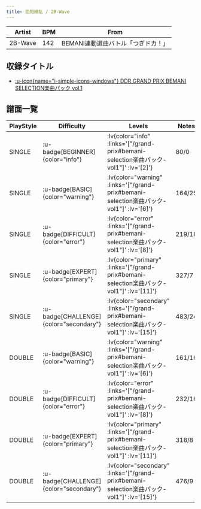 ```yaml
---
title: 恋閃繚乱 / 2B-Wave
---
```


|Artist|BPM|From|
|------|---|----|
|2B-Wave|142|BEMANI連動選曲バトル「つぎドカ！」|

## 収録タイトル

- [ :u-icon{name="i-simple-icons-windows"} DDR GRAND PRIX BEMANI SELECTION楽曲パック vol.1](/grand-prix#bemani-selection楽曲パック-vol1)

## 譜面一覧

|PlayStyle|Difficulty|Levels|Notes|Movie|
|---------|----------|------|-----|-----|
|SINGLE| :u-badge[BEGINNER]{color="info"} | :lv{color="info" :links='["/grand-prix#bemani-selection楽曲パック-vol1"]' :lv='[2]'} |80/0||
|SINGLE| :u-badge[BASIC]{color="warning"} | :lv{color="warning" :links='["/grand-prix#bemani-selection楽曲パック-vol1"]' :lv='[6]'} |164/25||
|SINGLE| :u-badge[DIFFICULT]{color="error"} | :lv{color="error" :links='["/grand-prix#bemani-selection楽曲パック-vol1"]' :lv='[8]'} |219/18||
|SINGLE| :u-badge[EXPERT]{color="primary"} | :lv{color="primary" :links='["/grand-prix#bemani-selection楽曲パック-vol1"]' :lv='[11]'} |327/7||
|SINGLE| :u-badge[CHALLENGE]{color="secondary"} | :lv{color="secondary" :links='["/grand-prix#bemani-selection楽曲パック-vol1"]' :lv='[15]'} |483/24||
|DOUBLE| :u-badge[BASIC]{color="warning"} | :lv{color="warning" :links='["/grand-prix#bemani-selection楽曲パック-vol1"]' :lv='[6]'} |161/16||
|DOUBLE| :u-badge[DIFFICULT]{color="error"} | :lv{color="error" :links='["/grand-prix#bemani-selection楽曲パック-vol1"]' :lv='[8]'} |232/16||
|DOUBLE| :u-badge[EXPERT]{color="primary"} | :lv{color="primary" :links='["/grand-prix#bemani-selection楽曲パック-vol1"]' :lv='[11]'} |318/8||
|DOUBLE| :u-badge[CHALLENGE]{color="secondary"} | :lv{color="secondary" :links='["/grand-prix#bemani-selection楽曲パック-vol1"]' :lv='[15]'} |476/9||
